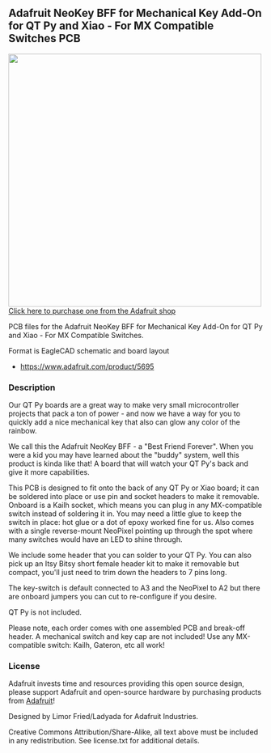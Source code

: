 ## Adafruit NeoKey BFF for Mechanical Key Add-On for QT Py and Xiao - For MX Compatible Switches PCB

<a href="http://www.adafruit.com/products/5695"><img src="assets/5695-02.jpg?raw=true" width="500px"><br/>
Click here to purchase one from the Adafruit shop</a>

PCB files for the Adafruit NeoKey BFF for Mechanical Key Add-On for QT Py and Xiao - For MX Compatible Switches. 

Format is EagleCAD schematic and board layout
* https://www.adafruit.com/product/5695

### Description

Our QT Py boards are a great way to make very small microcontroller projects that pack a ton of power - and now we have a way for you to quickly add a nice mechanical key that also can glow any color of the rainbow. 

We call this the Adafruit NeoKey BFF - a "Best Friend Forever". When you were a kid you may have learned about the "buddy" system, well this product is kinda like that! A board that will watch your QT Py's back and give it more capabilities.

This PCB is designed to fit onto the back of any QT Py or Xiao board; it can be soldered into place or use pin and socket headers to make it removable. Onboard is a Kailh socket, which means you can plug in any MX-compatible switch instead of soldering it in. You may need a little glue to keep the switch in place: hot glue or a dot of epoxy worked fine for us. Also comes with a single reverse-mount NeoPixel pointing up through the spot where many switches would have an LED to shine through.

We include some header that you can solder to your QT Py. You can also pick up an Itsy Bitsy short female header kit to make it removable but compact, you'll just need to trim down the headers to 7 pins long.

The key-switch is default connected to A3 and the NeoPixel to A2 but there are onboard jumpers you can cut to re-configure if you desire.

QT Py is not included.

Please note, each order comes with one assembled PCB and break-off header. A mechanical switch and key cap are not included! Use any MX-compatible switch: Kailh, Gateron, etc all work!

### License

Adafruit invests time and resources providing this open source design, please support Adafruit and open-source hardware by purchasing products from [Adafruit](https://www.adafruit.com)!

Designed by Limor Fried/Ladyada for Adafruit Industries.

Creative Commons Attribution/Share-Alike, all text above must be included in any redistribution. 
See license.txt for additional details.

